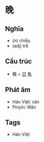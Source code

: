 # 晚

## Nghĩa

* (n) chiều
* (adj) trễ

## Cấu trúc
* 晚 = [日](日.md) [免](免.md)

## Phát âm

* Hán Việt: vãn
* Pinyin: Wǎn

## Tags
* Hán Việt

<script>window.HANZI_FIELD='晚';</script>
